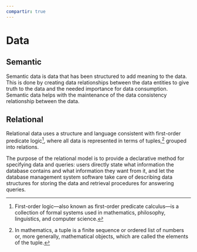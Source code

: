 ```yaml
---
compartir: true
---
```


# Data

## Semantic

Semantic data is data that has been structured to add meaning to the data. This is done by creating data relationships between the data entities to give truth to the data and the needed importance for data consumption. Semantic data helps with the maintenance of the data consistency relationship between the data.

## Relational

Relational data uses a structure and language consistent with first-order predicate logic[^1], where all data is represented in terms of tuples,[^2] grouped into relations.

The purpose of the relational model is to provide a declarative method for specifying data and queries: users directly state what information the database contains and what information they want from it, and let the database management system software take care of describing data structures for storing the data and retrieval procedures for answering queries.

[^1]: First-order logic—also known as first-order predicate calculus—is a collection of formal systems used in mathematics, philosophy, linguistics, and computer science.

[^2]: In mathematics, a tuple is a finite sequence or ordered list of numbers or, more generally, mathematical objects, which are called the elements of the tuple.
